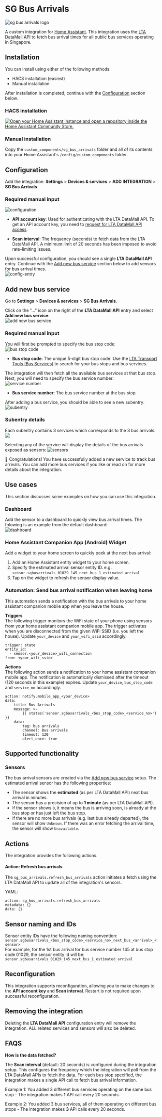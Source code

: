 # SG Bus Arrivals

![sg bus arrivals logo](images/icon-128x128.png)

A custom integration for [Home Assistant](https://www.home-assistant.io/).
This integration uses the [LTA DataMall API](https://datamall.lta.gov.sg/content/datamall/en/dynamic-data.html) to fetch bus arrival times for all public bus services operating in Singapore.

## Installation

You can install using either of the following methods:
- HACS installation (easiest)
- Manual installation

After installation is completed, continue with the [Configuration](#configuration) section below.

### HACS installation

[![Open your Home Assistant instance and open a repository inside the Home Assistant Community Store.](https://my.home-assistant.io/badges/hacs_repository.svg)](https://my.home-assistant.io/redirect/hacs_repository/?owner=hanwg&repository=sg-bus-arrivals&category=integration)

### Manual installation

Copy the `custom_components/sg_bus_arrivals` folder and all of its contents into your Home Assistant's `/config/custom_components` folder.

## Configuration

Add the integration:
**Settings** > **Devices & services** > **ADD INTEGRATION** > **SG Bus Arrivals**

### Required manual input

![configuration](images/configuration.png)

- **API account key**: Used for authenticating with the LTA DataMall API. To get an API account key, you need to [request for LTA DataMall API access](https://datamall.lta.gov.sg/content/datamall/en/request-for-api.html).

- **Scan interval**: The frequency (seconds) to fetch data from the LTA DataMall API. A minimum limit of 20 seconds has been imposed to avoid rate-limiting issues.

Upon successful configuration, you should see a single **LTA DataMall API** entry.
Continue with the [Add new bus service](#add-new-bus-arrival-sensor) section below to add sensors for bus arrival times.<br/>
![config-entry](images/config-entry.png)

## Add new bus service

Go to **Settings** > **Devices & services** > **SG Bus Arrivals**.

Click on the "..." icon on the right of the **LTA DataMall API** entry and select **Add new bus service**.<br/>
![add new bus service](images/add-new-bus-service.png)

### Required manual input

You will first be prompted to specify the bus stop code:<br/>
![bus stop code](images/bus-stop-code.png)

- **Bus stop code**: The unique 5-digit bus stop code. Use the [LTA Transport Tools (Bus Services)](https://www.lta.gov.sg/content/ltagov/en/map/bus.html) to search for your bus stops and bus services.

The integration will then fetch all the available bus services at that bus stop. Next, you will need to specify the bus service number:<br/>
![service number](images/service-no.png)
- **Bus service number**: The bus service number at the bus stop.

After adding a bus service, you should be able to see a new subentry:<br/>
![subentry](images/subentry.png)

### Subentry details

Each subentry contains 3 services which corresponds to the 3 bus arrivals:
![](images/services.png)

Selecting any of the service will display the details of the bus arrivals exposed as sensors:
![sensors](images/sensors.png)

🎉 Congratulations! You have successfully added a new service to track bus arrivals. You can add more bus services if you like or read on for more details about the integration.

## Use cases

This section discusses some examples on how you can use this integration.

### Dashboard

Add the sensor to a dashboard to quickly view bus arrival times.
The folowing is an example from the default dashboard:<br/>
![dashboard](images/dashboard.png)

### Home Assistant Companion App (Android) Widget

Add a widget to your home screen to quickly peek at the next bus arrival:
1. Add an Home Assistant entity widget to your home screen.
2. Specify the estimated arrival sensor entity ID. e.g. `sensor.sgbusarrivals_01029_145_next_bus_1_estimated_arrival`
3. Tap on the widget to refresh the sensor display value.

### Automation: Send bus arrival notification when leaving home

This automation sends a notification with the bus arrivals to your home assistant companion mobile app when you leave the house.

**Triggers**<br/>
The following trigger monitors the WiFi state of your phone using sensors from your home assistant companion mobile app. The trigger activates when you are disconnected from the given WiFi SSID (i.e. you left the house). Update `your_device` and `your_wifi_ssid` accordingly.
```
trigger: state
entity_id:
  - sensor.<your_device>_wifi_connection
from: <your_wifi_ssid>
```

**Actions**<br/>
The following action sends a notification to your home assistant companion mobile app. The notification is automatically dismissed after the timeout (120 seconds in this example) expires. Update `your_device`, `bus_stop_code` and `service_no` accordingly.
```
action: notify.mobile_app_<your_device>
data:
    title: Bus Arrivals
    message: >-
        {{ states('sensor.sgbusarrivals_<bus_stop_code>_<service_no>') }}
    data:
        tag: bus arrivals
        channel: Bus arrivals
        timeout: 120
        alert_once: true
```

## Supported functionality

### Sensors

The bus arrival sensors are created via the [Add new bus service](#add-new-bus-service) setup. The estimated arrival sensor has the following properties:
- The sensor shows the **estimated** (as per LTA DataMall API) next bus arrival in minutes.
- The sensor has a precision of up to **1 minute** (as per LTA DataMall API).
- If the sensor shows `0`, it means the bus is arriving soon, is already at the bus stop or has just left the bus stop.
- If there are no more bus arrivals (e.g. last bus already departed), the sensor will show `Unknown`. If there was an error fetching the arrival time, the sensor will show `Unavailable`.


## Actions

The integration provides the following actions.

#### Action: Refresh bus arrivals

The `sg_bus_arrivals.refresh_bus_arrivals` action initiates a fetch using the LTA DataMall API to update all of the integration's sensors.

YAML:
```
action: sg_bus_arrivals.refresh_bus_arrivals
metadata: {}
data: {}
```

## Sensor naming and IDs

Sensor entity IDs have the following naming convention: `sensor.sgbusarrivals_<bus_stop_code>_<service_no>_next_bus_<arrival>_<sensor>`<br/>
For example, for the 1st bus arrival for bus service number 145 at bus stop code 01029, the sensor entity id will be: `sensor.sgbusarrivals_01029_145_next_bus_1_estimated_arrival`

## Reconfiguration

This integration supports reconfiguration, allowing you to make changes to the **API account key** and **Scan interval**. Restart is not required upon successful reconfiguration.

## Removing the integration

Deleting the **LTA DataMall API** configuration entry will remove the integration.
ALL related services and sensors will also be deleted.

## FAQS

**How is the data fetched?**

The **Scan interval** (default: 20 seconds) is configured during the integration setup.
This configures the frequency which the integration will poll from the LTA DataMall APIs to fetch the data.
For each bus stop specified, the integration makes a single API call to fetch bus arrival information.

Example 1:
You added 3 different bus services operating on the same bus stop - The integration makes **1**
API call every 20 seconds.

Example 2:
You added 3 bus services, all of them operating on different bus stops - The integration makes **3** API calls every 20 seconds.
